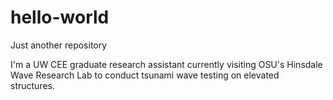 # hello-world
Just another repository

I'm a UW CEE graduate research assistant currently visiting OSU's Hinsdale Wave Research Lab to conduct tsunami wave testing on elevated structures.
